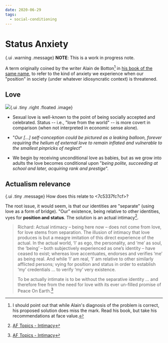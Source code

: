 ```yaml
---
date: 2020-06-29
tags:
  - social-conditioning
---
```


# Status Anxiety

{.ui .warning .message}
**NOTE**: This is a work in progress note.

A term originally coined by the writer Alain de Botton[^alain] in [his book of the same name](https://www.alaindebotton.com/status/), to refer to the kind of anxiety we experience when our "position" in society (under whatever idiosyncratic context) is threatened. 

[^alain]: I should point out that while Alain's diagnosis of the problem is correct, his proposed solution does miss the mark. Read his book, but take his recommendations at face value.

## Love

![](https://lh3.googleusercontent.com/GLsOglUVDgb66Q7PK3MTvhoZA70cl-HLDDz1qaOXCxcxRvWjsg91rT4KJMVBj-kaSPJvV3Q2BucPdalfnvVH84EjTEJa7mCoJMOHxhvrER-tk9B2K9jbrRfaGSTT0bUpVqNbWTBR-wGJd_o-MItMDsIrxcl0hzrVfaMDIcHKCgHIKqs9QIPJ-a-AvsEJTn9xUBIMFcYFdGJVyWw85xqBN495IZvlF1LTF9O2-I6b1z227e_7o7ikbCYk3ImFuq5inRcqIu5AGcwgOvwubgKMmmXfTMZlTs1OeKsyPBGki5o5lR4GF25vQggVPt-ccR26zx8xs7ri11fFN-hLLiSe8d33dc3iHj92eg50UJj-DC580z_G1xnRRuAfdHv5DR5GknuLlUuZeLLeh0jSE-YzufoKfVgebX5ROBJJeIJxs_P0mVn3IbvIyaiqpkS1s6pXI5WuTeLlF5n_AwHdhTjTsFLANjXt1sBOWIfCNzVjLGh9BsSrBqwss8uDNu2dLMIA9uM51vwwDZWXCtOxAgEEDHf1iLllWTzA3q6GkzkysjINPJrO1XC0ySX0LgvACSqyem29zvJskW3-3C9Jpa7SQa_wLvi4-_eANFd01qqlGkyfFGDm0_yaXgN5R3TlVZnFTgzMCpt_rF3r0NA2h3vexqq5VGX9uloSiSM4mdMltcFLTZlFs1mG-XQ-Sb-7yA=w492-h638-no?authuser=0){.ui .tiny .right .floated .image}

* Sexual love is well-known to the point of being socially accepted and celebrated. Status -- i.e., "love from the world" -- is more covert in comparison (when not interpreted in economic sense alone).

* "*Our [...] self-conception could be pictured as a leaking balloon, forever requiring the helium of external love to remain inflated and vulnerable to the smallest pinpricks of neglect*"

* We begin by receiving unconditional love as babies, but as we grow into adults the love becomes conditional upon "*being polite, succeeding at school and later, acquiring rank and prestige*".

## Actualism relevance

{.ui .tiny .message}
How does this relate to <7c5337fc?cf>?

The root issue, it would seem, is that our identities are "separate" (using love as a form of bridge). "Our" existence, being relative to other identities, vyes for **position and status**. The solution is an actual intimacy[^intimacy].

> Richard: Actual intimacy – being here now – does not come from love, for love stems from separation. The illusion of intimacy that love produces is but a meagre imitation of this direct experience of the actual. In the actual world, ‘I’ as ego, the personality, and ‘me’ as soul, the ‘being’ – both subjectively experienced as one’s identity – have ceased to exist; whereas love accentuates, endorses and verifies ‘me’ as being real. And while ‘I’ am real, ‘I’ am relative to other similarly afflicted persons; vying for position and status in order to establish ‘my’ credentials … to verify ‘my’ very existence.
>
> To be actually intimate is to be without the separative identity … and therefore free from the need for love with its ever un-filled promise of Peace On Earth.[^intimacy]

[^intimacy]: [AF Topics - Intimacy](http://www.actualfreedom.com.au/library/topics/intimacy.htm)

